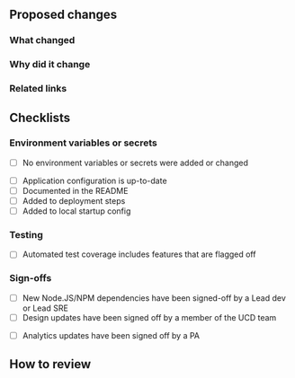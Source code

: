 ## Proposed changes

<!-- Provide a general summary of your changes in the title above -->
<!-- Include the Jira ticket number in square brackets as prefix, eg `[OLH-XXXX] PR Title` -->

### What changed

<!-- Describe the changes in detail - the "what"-->

### Why did it change

<!-- Describe the reason these changes were made - the "why" -->

### Related links

<!-- List any related PRs -->
<!-- List any related ADRs or RFCs -->

## Checklists

<!-- Merging this PR is effectively deploying to production. Be mindful to answer accurately. -->

### Environment variables or secrets

- [ ] No environment variables or secrets were added or changed

<!-- Delete if changes DO NOT include new environment variables or secrets -->

- [ ] Application configuration is up-to-date
- [ ] Documented in the README
- [ ] Added to deployment steps
- [ ] Added to local startup config

### Testing

<!-- When working with feature flags, features that are flagged off should not be made available in production -->
<!-- Delete if changes do NOT include any feature flags -->

- [ ] Automated test coverage includes features that are flagged off

### Sign-offs

<!-- New Node.JS/NPM dependencies need to be approved by a Lead Developer or Lead SRE: https://govukverify.atlassian.net/wiki/spaces/DIWAY/pages/4335697997/Library+approval+process -->
<!-- Delete if changes do NOT include any new libraries -->

- [ ] New Node.JS/NPM dependencies have been signed-off by a Lead dev or Lead SRE
  <!-- Design updates should be signed off by a UCD person prior to the PR being open for dev review -->
  <!-- Delete if changes do NOT include any design updates -->
- [ ] Design updates have been signed off by a member of the UCD team
<!-- Delete if changes do NOT include any analytics updates -->
- [ ] Analytics updates have been signed off by a PA

## How to review

<!-- Provide a summary of any testing you've done -->
<!-- Describe any non-standard steps to review this work, or highlight any areas that you'd like the reviewer's opinion on -->

